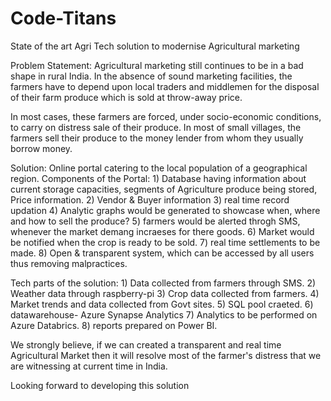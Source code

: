 # Code-Titans
State of the art Agri Tech solution to modernise Agricultural marketing

Problem Statement:
Agricultural marketing still continues to be in a bad shape in rural India. In the absence of sound marketing facilities, the farmers have to depend upon local traders and middlemen for the disposal of their farm produce which is sold at throw-away price.

In most cases, these farmers are forced, under socio-economic conditions, to carry on distress sale of their produce. In most of small villages, the farmers sell their produce to the money lender from whom they usually borrow money.

Solution:
Online portal catering to the local population of a geographical region.
  Components of the Portal:
    1) Database having information about current storage capacities, segments of Agriculture produce being stored, Price information.
    2) Vendor & Buyer information
    3) real time record updation
    4) Analytic graphs would be generated to showcase when, where and how to sell the produce?
    5) farmers would be alerted throgh SMS, whenever the market demang incraeses for there goods.
    6) Market would be notified when the crop is ready to be sold.
    7) real time settlements to be made.
    8) Open & transparent system, which can be accessed by all users thus removing malpractices.
    
  Tech parts of the solution:
    1) Data collected from farmers through SMS.
    2) Weather data through raspberry-pi
    3) Crop data collected from farmers.
    4) Market trends and data collected from Govt sites.
    5) SQL pool craeted.
    6) datawarehouse- Azure Synapse Analytics
    7) Analytics to be performed on Azure Databrics.
    8) reports prepared on Power BI.
    
We strongly believe, if we can created a transparent and real time Agricultural Market then it will resolve most of the farmer's distress that we are witnessing at current time in India.

Looking forward to developing this solution

